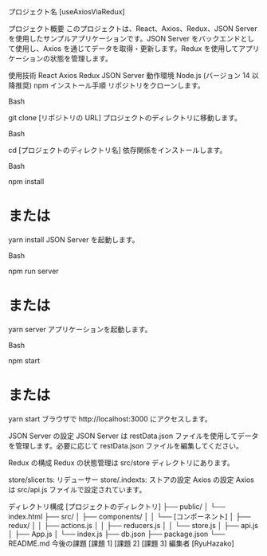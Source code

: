プロジェクト名
[useAxiosViaRedux]

プロジェクト概要
このプロジェクトは、React、Axios、Redux、JSON Server を使用したサンプルアプリケーションです。JSON Server をバックエンドとして使用し、Axios を通じてデータを取得・更新します。Redux を使用してアプリケーションの状態を管理します。

使用技術
React
Axios
Redux
JSON Server
動作環境
Node.js (バージョン 14 以降推奨)
npm
インストール手順
リポジトリをクローンします。

Bash

git clone [リポジトリの URL]
プロジェクトのディレクトリに移動します。

Bash

cd [プロジェクトのディレクトリ名]
依存関係をインストールします。

Bash

npm install
# または
yarn install
JSON Server を起動します。

Bash

npm run server
# または
yarn server
アプリケーションを起動します。

Bash

npm start
# または
yarn start
ブラウザで http://localhost:3000 にアクセスします。

JSON Server の設定
JSON Server は restData.json ファイルを使用してデータを管理します。必要に応じて restData.json ファイルを編集してください。

Redux の構成
Redux の状態管理は src/store ディレクトリにあります。

store/slicer.ts: リデューサー
store/.indexts: ストアの設定
Axios の設定
Axios は src/api.js ファイルで設定されています。

ディレクトリ構成
[プロジェクトのディレクトリ]
├── public/
│   └── index.html
├── src/
│   ├── components/
│   │   └── [コンポーネント]
│   ├── redux/
│   │   ├── actions.js
│   │   ├── reducers.js
│   │   └── store.js
│   ├── api.js
│   ├── App.js
│   └── index.js
├── db.json
├── package.json
└── README.md
今後の課題
[課題 1]
[課題 2]
[課題 3]
編集者
[RyuHazako]
